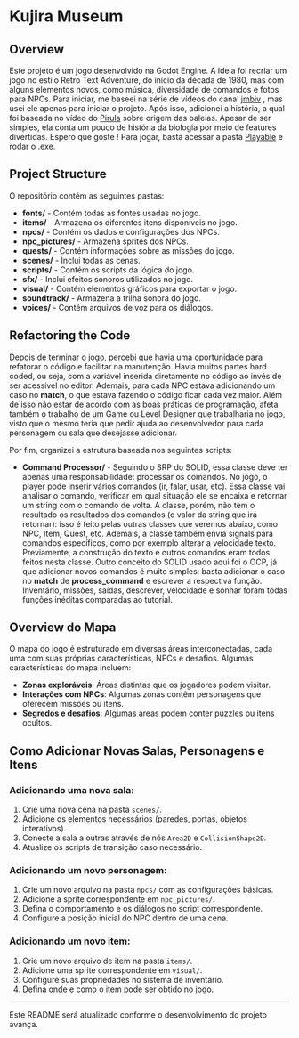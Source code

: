 # Kujira Museum 

## Overview
Este projeto é um jogo desenvolvido na Godot Engine. A ideia foi recriar um jogo no estilo Retro Text Adventure, do início da década de 1980, mas com alguns elementos novos, como música, diversidade de comandos e fotos para NPCs. Para iniciar, me baseei na série de vídeos do canal [jmbiv](https://www.youtube.com/watch?v=wCI650TDhHA&list=PLpwc3ughKbZfkSPko3azFD4dd4IHSiQeE&ab_channel=jmbiv) , mas usei ele apenas para iniciar o projeto. Após isso, adicionei a história, a qual foi baseada no vídeo do [Pirula](https://youtu.be/kOywGhvNruU?si=T7NHoe4I9V6MdIIi) sobre origem das baleias. Apesar de ser simples, ela conta um pouco de história da biologia por meio de features divertidas. Espero que goste ! Para jogar, basta acessar a pasta [Playable](https://www.youtube.com/watch?v=wCI650TDhHA&list=PLpwc3ughKbZfkSPko3azFD4dd4IHSiQeE&ab_channel=jmbiv) e rodar o .exe.

## Project Structure
O repositório contém as seguintes pastas:

- **fonts/** - Contém todas as fontes usadas no jogo.
- **items/** - Armazena os diferentes itens disponíveis no jogo.
- **npcs/** - Contém os dados e configurações dos NPCs.
- **npc_pictures/** - Armazena sprites dos NPCs.
- **quests/** - Contém informações sobre as missões do jogo.
- **scenes/** - Inclui todas as cenas.
- **scripts/** - Contém os scripts da lógica do jogo.
- **sfx/** - Inclui efeitos sonoros utilizados no jogo.
- **visual/** - Contém elementos gráficos para exportar o jogo.
- **soundtrack/** - Armazena a trilha sonora do jogo.
- **voices/** - Contém arquivos de voz para os diálogos.

## Refactoring the Code
Depois de terminar o jogo, percebi que havia uma oportunidade para refatorar o código e facilitar na manutenção. Havia muitos partes hard coded, ou seja, com a variável inserida diretamente no código ao invés de ser acessível no editor. Ademais, para cada NPC estava adicionando um caso no **match**, o que estava fazendo o código ficar cada vez maior. Além de isso não estar de acordo com as boas práticas de programação, afeta também o trabalho de um Game ou Level Designer que trabalharia no jogo, visto que o mesmo teria que pedir ajuda ao desenvolvedor para cada personagem ou sala que desejasse adicionar. 

Por fim, organizei a estrutura baseada nos seguintes scripts:
- **Command Processor/** - Seguindo o SRP do SOLID, essa classe deve ter apenas uma responsabilidade: processar os comandos. No jogo, o player pode inserir vários comandos (ir, falar, usar, etc). Essa classe vai analisar o comando, verificar em qual situação ele se encaixa e retornar um string com o comando de volta. A classe, porém, não tem o resultado os resultados dos comandos (o valor da string que irá retornar): isso é feito pelas outras classes que veremos abaixo, como NPC, Item, Quest, etc. Ademais, a classe também envia signals para comandos específicos, como por exemplo alterar a velocidade texto. Previamente, a construção do texto e outros comandos eram todos feitos nesta classe. Outro conceito do SOLID usado aqui foi o OCP, já que adicionar novos comandos é muito simples: basta adicionar o caso no **match** de **process_command** e escrever a respectiva função. Inventário, missões, saídas, descrever, velocidade e sonhar foram todas funções inéditas comparadas ao tutorial.

## Overview do Mapa
O mapa do jogo é estruturado em diversas áreas interconectadas, cada uma com suas próprias características, NPCs e desafios. Algumas características do mapa incluem:

- **Zonas exploráveis**: Áreas distintas que os jogadores podem visitar.
- **Interações com NPCs**: Algumas zonas contêm personagens que oferecem missões ou itens.
- **Segredos e desafios**: Algumas áreas podem conter puzzles ou itens ocultos.

## Como Adicionar Novas Salas, Personagens e Itens
### Adicionando uma nova sala:
1. Crie uma nova cena na pasta `scenes/`.
2. Adicione os elementos necessários (paredes, portas, objetos interativos).
3. Conecte a sala a outras através de nós `Area2D` e `CollisionShape2D`.
4. Atualize os scripts de transição caso necessário.

### Adicionando um novo personagem:
1. Crie um novo arquivo na pasta `npcs/` com as configurações básicas.
2. Adicione a sprite correspondente em `npc_pictures/`.
3. Defina o comportamento e os diálogos no script correspondente.
4. Configure a posição inicial do NPC dentro de uma cena.

### Adicionando um novo item:
1. Crie um novo arquivo de item na pasta `items/`.
2. Adicione uma sprite correspondente em `visual/`.
3. Configure suas propriedades no sistema de inventário.
4. Defina onde e como o item pode ser obtido no jogo.

---
Este README será atualizado conforme o desenvolvimento do projeto avança.

